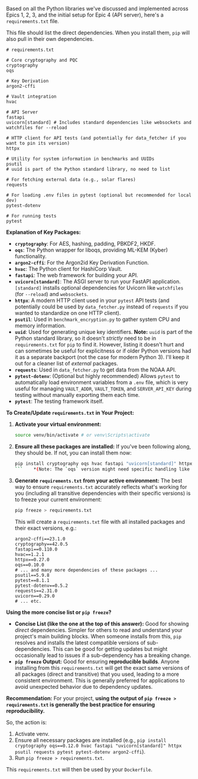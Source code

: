 Based on all the Python libraries we've discussed and implemented across Epics 1, 2, 3, and the initial setup for Epic 4 (API server), here's a `requirements.txt` file.

This file should list the direct dependencies. When you install them, `pip` will also pull in their own dependencies.

```text
# requirements.txt

# Core cryptography and PQC
cryptography
oqs

# Key Derivation
argon2-cffi

# Vault integration
hvac

# API Server
fastapi
uvicorn[standard] # Includes standard dependencies like websockets and watchfiles for --reload

# HTTP client for API tests (and potentially for data_fetcher if you want to pin its version)
httpx

# Utility for system information in benchmarks and UUIDs
psutil
# uuid is part of the Python standard library, no need to list

# For fetching external data (e.g., solar flares)
requests

# For loading .env files in pytest (optional but recommended for local dev)
pytest-dotenv

# For running tests
pytest
```

**Explanation of Key Packages:**

*   **`cryptography`**: For AES, hashing, padding, PBKDF2, HKDF.
*   **`oqs`**: The Python wrapper for liboqs, providing ML-KEM (Kyber) functionality.
*   **`argon2-cffi`**: For the Argon2id Key Derivation Function.
*   **`hvac`**: The Python client for HashiCorp Vault.
*   **`fastapi`**: The web framework for building your API.
*   **`uvicorn[standard]`**: The ASGI server to run your FastAPI application. `[standard]` installs optional dependencies for Uvicorn like `watchfiles` (for `--reload`) and `websockets`.
*   **`httpx`**: A modern HTTP client used in your `pytest` API tests (and potentially could be used by `data_fetcher.py` instead of `requests` if you wanted to standardize on one HTTP client).
*   **`psutil`**: Used in `benchmark_encryption.py` to gather system CPU and memory information.
*   **`uuid`**: Used for generating unique key identifiers. **Note:** `uuid` is part of the Python standard library, so it doesn't *strictly* need to be in `requirements.txt` for `pip` to find it. However, listing it doesn't hurt and can sometimes be useful for explicitness or if older Python versions had it as a separate backport (not the case for modern Python 3). I'll keep it out for a cleaner list of *external* packages.
*   **`requests`**: Used in `data_fetcher.py` to get data from the NOAA API.
*   **`pytest-dotenv`**: (Optional but highly recommended) Allows `pytest` to automatically load environment variables from a `.env` file, which is very useful for managing `VAULT_ADDR`, `VAULT_TOKEN`, and `SERVER_API_KEY` during testing without manually exporting them each time.
*   **`pytest`**: The testing framework itself.

**To Create/Update `requirements.txt` in Your Project:**

1.  **Activate your virtual environment:**
    ```bash
    source venv/bin/activate # or venv\Scripts\activate
    ```
2.  **Ensure all these packages are installed:**
    If you've been following along, they should be. If not, you can install them now:
    ```bash
    pip install cryptography oqs hvac fastapi "uvicorn[standard]" httpx psutil requests pytest pytest-dotenv argon2-cffi
    ```    *(Note: The `oqs` version might need specific handling like `oqs==0.12.0` if `pip install oqs` grabs the wrong one, as discussed before).*
3.  **Generate `requirements.txt` from your active environment:**
    The best way to ensure `requirements.txt` accurately reflects what's working for you (including all transitive dependencies with their specific versions) is to freeze your current environment:
    ```bash
    pip freeze > requirements.txt
    ```
    This will create a `requirements.txt` file with all installed packages and their exact versions, e.g.:
    ```
    argon2-cffi==23.1.0
    cryptography==42.0.5
    fastapi==0.110.0
    hvac==1.2.1
    httpx==0.27.0
    oqs==0.10.0 
    # ... and many more dependencies of these packages ...
    psutil==5.9.8
    pytest==8.1.1
    pytest-dotenv==0.5.2
    requests==2.31.0
    uvicorn==0.29.0
    # ... etc.
    ```

**Using the more concise list or `pip freeze`?**

*   **Concise List (like the one at the top of this answer):** Good for showing *direct* dependencies. Simpler for others to read and understand your project's main building blocks. When someone installs from this, `pip` resolves and installs the latest compatible versions of sub-dependencies. This can be good for getting updates but might occasionally lead to issues if a sub-dependency has a breaking change.
*   **`pip freeze` Output:** Good for ensuring **reproducible builds**. Anyone installing from this `requirements.txt` will get the exact same versions of all packages (direct and transitive) that you used, leading to a more consistent environment. This is generally preferred for applications to avoid unexpected behavior due to dependency updates.

**Recommendation:**
For your project, **using the output of `pip freeze > requirements.txt` is generally the best practice for ensuring reproducibility.**

So, the action is:
1. Activate venv.
2. Ensure all necessary packages are installed (e.g., `pip install cryptography oqs==0.12.0 hvac fastapi "uvicorn[standard]" httpx psutil requests pytest pytest-dotenv argon2-cffi`).
3. Run `pip freeze > requirements.txt`.

This `requirements.txt` will then be used by your `Dockerfile`.